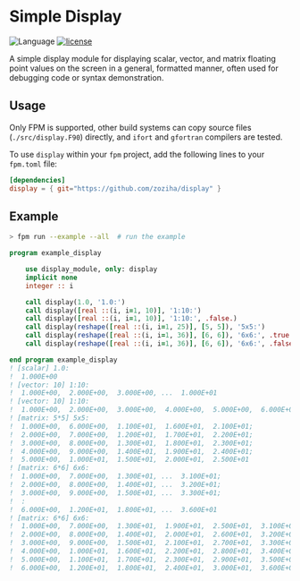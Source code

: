 # Simple Display

![Language](https://img.shields.io/badge/-Fortran-734f96?logo=fortran&logoColor=white)
[![license](https://img.shields.io/badge/License-MIT-pink)](LICENSE)

A simple display module for displaying scalar, vector, and matrix floating point values
on the screen in a general, formatted manner, often used for debugging code or syntax demonstration.

## Usage

Only FPM is supported, other build systems can copy source files (`./src/display.F90`) directly,
and `ifort` and `gfortran` compilers are tested.

To use `display` within your `fpm` project, add the following lines to your `fpm.toml` file:

```toml
[dependencies]
display = { git="https://github.com/zoziha/display" }
```

## Example

```sh
> fpm run --example --all  # run the example
```

```fortran
program example_display

    use display_module, only: display
    implicit none
    integer :: i

    call display(1.0, '1.0:')
    call display([real ::(i, i=1, 10)], '1:10:')
    call display([real ::(i, i=1, 10)], '1:10:', .false.)
    call display(reshape([real ::(i, i=1, 25)], [5, 5]), '5x5:')
    call display(reshape([real ::(i, i=1, 36)], [6, 6]), '6x6:', .true.)
    call display(reshape([real ::(i, i=1, 36)], [6, 6]), '6x6:', .false.)

end program example_display
! [scalar] 1.0:
!  1.000E+00
! [vector: 10] 1:10:
!  1.000E+00,  2.000E+00,  3.000E+00, ...  1.000E+01
! [vector: 10] 1:10:
!  1.000E+00,  2.000E+00,  3.000E+00,  4.000E+00,  5.000E+00,  6.000E+00,  7.000E+00,  8.000E+00,  9.000E+00,  1.000E+01
! [matrix: 5*5] 5x5:
!  1.000E+00,  6.000E+00,  1.100E+01,  1.600E+01,  2.100E+01;
!  2.000E+00,  7.000E+00,  1.200E+01,  1.700E+01,  2.200E+01;
!  3.000E+00,  8.000E+00,  1.300E+01,  1.800E+01,  2.300E+01;
!  4.000E+00,  9.000E+00,  1.400E+01,  1.900E+01,  2.400E+01;
!  5.000E+00,  1.000E+01,  1.500E+01,  2.000E+01,  2.500E+01
! [matrix: 6*6] 6x6:
!  1.000E+00,  7.000E+00,  1.300E+01, ...  3.100E+01;
!  2.000E+00,  8.000E+00,  1.400E+01, ...  3.200E+01;
!  3.000E+00,  9.000E+00,  1.500E+01, ...  3.300E+01;
!  :
!  6.000E+00,  1.200E+01,  1.800E+01, ...  3.600E+01
! [matrix: 6*6] 6x6:
!  1.000E+00,  7.000E+00,  1.300E+01,  1.900E+01,  2.500E+01,  3.100E+01;;
!  2.000E+00,  8.000E+00,  1.400E+01,  2.000E+01,  2.600E+01,  3.200E+01;;
!  3.000E+00,  9.000E+00,  1.500E+01,  2.100E+01,  2.700E+01,  3.300E+01;;
!  4.000E+00,  1.000E+01,  1.600E+01,  2.200E+01,  2.800E+01,  3.400E+01;;
!  5.000E+00,  1.100E+01,  1.700E+01,  2.300E+01,  2.900E+01,  3.500E+01;;
!  6.000E+00,  1.200E+01,  1.800E+01,  2.400E+01,  3.000E+01,  3.600E+01
```
